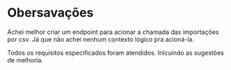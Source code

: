 # Obersavações
Achei melhor criar um endpoint para acionar a chamada das importações por csv. Já que não achei nenhum contexto lógico pra acioná-la.

Todos os requisitos especificados foram atendidos. Inlcuindo as sugestões de melhoria. 
